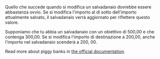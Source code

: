 Quello che succede quando si modifica un salvadanaio dovrebbe essere abbastanza ovvio. Se si modifica l'importo al di sotto dell'importo attualmente salvato, il salvadanaio verrà aggiornato per riflettere questo valore.

Supponiamo che tu abbia un salvadanaio con un obiettivo di 500,00 e che contenga 300,00. Se si modifica l'importo di destinazione a 200,00, anche l'importo nel salvadanaio scenderà a 200, 00.

Read more about piggy banks in [the official documentation](https://docs.firefly-iii.org/advanced-concepts/piggies).